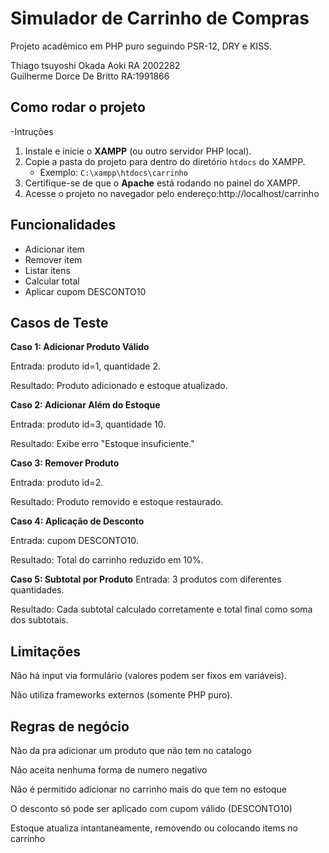 # Simulador de Carrinho de Compras

Projeto acadêmico em PHP puro seguindo PSR-12, DRY e KISS.

Thiago tsuyoshi Okada Aoki RA 2002282<br>
Guilherme Dorce De Britto RA:1991866<br>

## Como rodar o projeto
-Intruções
1. Instale e inicie o **XAMPP** (ou outro servidor PHP local).
2. Copie a pasta do projeto para dentro do diretório `htdocs` do XAMPP.
   - Exemplo: `C:\xampp\htdocs\carrinho`
3. Certifique-se de que o **Apache** está rodando no painel do XAMPP.
4. Acesse o projeto no navegador pelo endereço:http://localhost/carrinho

## Funcionalidades
- Adicionar item
- Remover item
- Listar itens
- Calcular total
- Aplicar cupom DESCONTO10

## Casos de Teste

**Caso 1: Adicionar Produto Válido**

Entrada: produto id=1, quantidade 2.

Resultado: Produto adicionado e estoque atualizado.

**Caso 2: Adicionar Além do Estoque**

Entrada: produto id=3, quantidade 10.

Resultado: Exibe erro "Estoque insuficiente."

**Caso 3: Remover Produto**

Entrada: produto id=2.

Resultado: Produto removido e estoque restaurado.

**Caso 4: Aplicação de Desconto**

Entrada: cupom DESCONTO10.

Resultado: Total do carrinho reduzido em 10%.

**Caso 5: Subtotal por Produto**
Entrada: 3 produtos com diferentes quantidades.

Resultado: Cada subtotal calculado corretamente e total final como soma dos subtotais.

## Limitações

Não há input via formulário (valores podem ser fixos em variáveis).

Não utiliza frameworks externos (somente PHP puro).

## Regras de negócio 

Não da pra adicionar um produto que não tem no catalogo

Não aceita nenhuma forma de numero negativo

Não é permitido adicionar no carrinho mais do que tem no estoque 

O desconto só pode ser aplicado com cupom válido (DESCONTO10)

Estoque atualiza intantaneamente, removendo ou colocando items no carrinho
